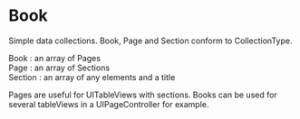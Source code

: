 # Book
Simple data collections. Book, Page and Section conform to CollectionType.

Book : an array of Pages<br>
Page : an array of Sections<br>
Section : an array of any elements and a title

Pages are useful for UITableViews with sections. Books can be used for several tableViews in a UIPageController for example.

